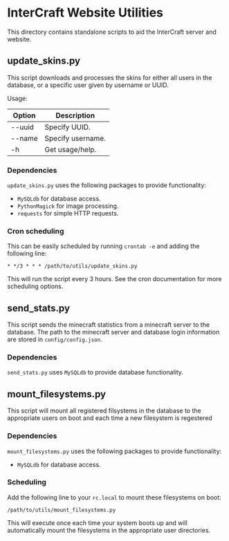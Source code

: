 # InterCraft Website Utilities

This directory contains standalone scripts
to aid the InterCraft server and website.

## update_skins.py

This script downloads and processes the skins for
either all users in the database,
or a specific user
given by username or UUID.

Usage:

Option | Description
-------|------------------
--uuid | Specify UUID.
--name | Specify username.
-h     | Get usage/help.

### Dependencies

`update_skins.py` uses the following packages
to provide functionality:

* `MySQLdb` for database access.
* `PythonMagick` for image processing.
* `requests` for simple HTTP requests.

### Cron scheduling

This can be easily scheduled
by running `crontab -e`
and adding the following line:

    * */3 * * * /path/to/utils/update_skins.py

This will run the script every 3 hours.
See the cron documentation
for more scheduling options.

## send_stats.py

This script sends the minecraft statistics
from a minecraft server to the database.
The path to the minecraft server
and database login information
are stored in `config/config.json`.

### Dependencies

`send_stats.py` uses `MySQLdb`
to provide database functionality.

## mount_filesystems.py

This script will mount all registered filsystems
in the database to the appropriate users on boot
and each time a new filesystem is regestered

### Dependencies

`mount_filesystems.py` uses the following packages
to provide functionality:

* `MySQLdb` for database access.

### Scheduling

Add the following line to your `rc.local` to mount
these filesystems on boot:

    /path/to/utils/mount_filesystems.py

This will execute once each time your system boots
up and will automatically mount the filesystems
in the appropriate user directories.
